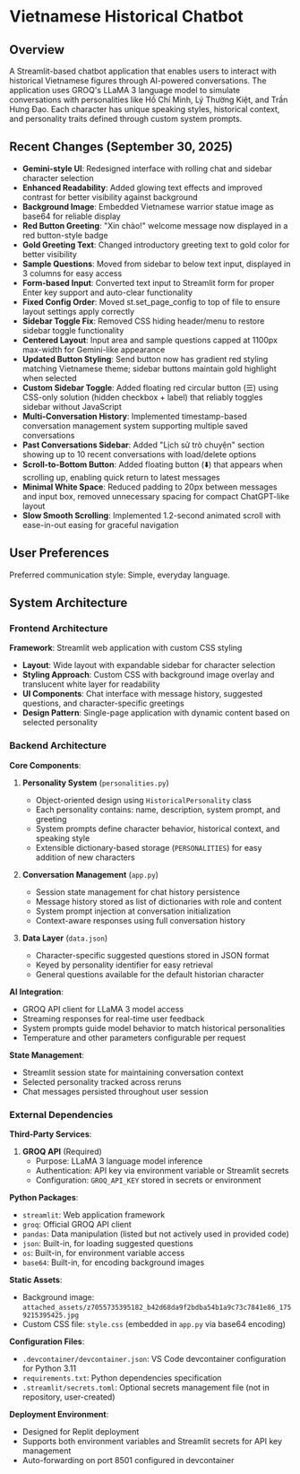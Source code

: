 # Vietnamese Historical Chatbot

## Overview

A Streamlit-based chatbot application that enables users to interact with historical Vietnamese figures through AI-powered conversations. The application uses GROQ's LLaMA 3 language model to simulate conversations with personalities like Hồ Chí Minh, Lý Thường Kiệt, and Trần Hưng Đạo. Each character has unique speaking styles, historical context, and personality traits defined through custom system prompts.

## Recent Changes (September 30, 2025)

- **Gemini-style UI**: Redesigned interface with rolling chat and sidebar character selection
- **Enhanced Readability**: Added glowing text effects and improved contrast for better visibility against background
- **Background Image**: Embedded Vietnamese warrior statue image as base64 for reliable display
- **Red Button Greeting**: "Xin chào!" welcome message now displayed in a red button-style badge
- **Gold Greeting Text**: Changed introductory greeting text to gold color for better visibility
- **Sample Questions**: Moved from sidebar to below text input, displayed in 3 columns for easy access
- **Form-based Input**: Converted text input to Streamlit form for proper Enter key support and auto-clear functionality
- **Fixed Config Order**: Moved st.set_page_config to top of file to ensure layout settings apply correctly
- **Sidebar Toggle Fix**: Removed CSS hiding header/menu to restore sidebar toggle functionality
- **Centered Layout**: Input area and sample questions capped at 1100px max-width for Gemini-like appearance
- **Updated Button Styling**: Send button now has gradient red styling matching Vietnamese theme; sidebar buttons maintain gold highlight when selected
- **Custom Sidebar Toggle**: Added floating red circular button (☰) using CSS-only solution (hidden checkbox + label) that reliably toggles sidebar without JavaScript
- **Multi-Conversation History**: Implemented timestamp-based conversation management system supporting multiple saved conversations
- **Past Conversations Sidebar**: Added "Lịch sử trò chuyện" section showing up to 10 recent conversations with load/delete options
- **Scroll-to-Bottom Button**: Added floating button (⬇️) that appears when scrolling up, enabling quick return to latest messages
- **Minimal White Space**: Reduced padding to 20px between messages and input box, removed unnecessary spacing for compact ChatGPT-like layout
- **Slow Smooth Scrolling**: Implemented 1.2-second animated scroll with ease-in-out easing for graceful navigation

## User Preferences

Preferred communication style: Simple, everyday language.

## System Architecture

### Frontend Architecture

**Framework**: Streamlit web application with custom CSS styling
- **Layout**: Wide layout with expandable sidebar for character selection
- **Styling Approach**: Custom CSS with background image overlay and translucent white layer for readability
- **UI Components**: Chat interface with message history, suggested questions, and character-specific greetings
- **Design Pattern**: Single-page application with dynamic content based on selected personality

### Backend Architecture

**Core Components**:

1. **Personality System** (`personalities.py`)
   - Object-oriented design using `HistoricalPersonality` class
   - Each personality contains: name, description, system prompt, and greeting
   - System prompts define character behavior, historical context, and speaking style
   - Extensible dictionary-based storage (`PERSONALITIES`) for easy addition of new characters

2. **Conversation Management** (`app.py`)
   - Session state management for chat history persistence
   - Message history stored as list of dictionaries with role and content
   - System prompt injection at conversation initialization
   - Context-aware responses using full conversation history

3. **Data Layer** (`data.json`)
   - Character-specific suggested questions stored in JSON format
   - Keyed by personality identifier for easy retrieval
   - General questions available for the default historian character

**AI Integration**:
- GROQ API client for LLaMA 3 model access
- Streaming responses for real-time user feedback
- System prompts guide model behavior to match historical personalities
- Temperature and other parameters configurable per request

**State Management**:
- Streamlit session state for maintaining conversation context
- Selected personality tracked across reruns
- Chat messages persisted throughout user session

### External Dependencies

**Third-Party Services**:
1. **GROQ API** (Required)
   - Purpose: LLaMA 3 language model inference
   - Authentication: API key via environment variable or Streamlit secrets
   - Configuration: `GROQ_API_KEY` stored in secrets or environment

**Python Packages**:
- `streamlit`: Web application framework
- `groq`: Official GROQ API client
- `pandas`: Data manipulation (listed but not actively used in provided code)
- `json`: Built-in, for loading suggested questions
- `os`: Built-in, for environment variable access
- `base64`: Built-in, for encoding background images

**Static Assets**:
- Background image: `attached_assets/z7055735395182_b42d68da9f2bdba54b1a9c73c7841e86_1759215395425.jpg`
- Custom CSS file: `style.css` (embedded in `app.py` via base64 encoding)

**Configuration Files**:
- `.devcontainer/devcontainer.json`: VS Code devcontainer configuration for Python 3.11
- `requirements.txt`: Python dependencies specification
- `.streamlit/secrets.toml`: Optional secrets management file (not in repository, user-created)

**Deployment Environment**:
- Designed for Replit deployment
- Supports both environment variables and Streamlit secrets for API key management
- Auto-forwarding on port 8501 configured in devcontainer